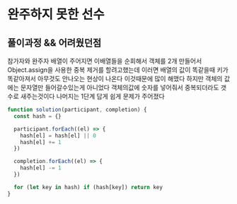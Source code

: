 # 완주하지 못한 선수

## 풀이과정 && 어려웠던점

참가자와 완주자 배열이 주어지면 이배열들을 순회해서 객체를 2개 만들어서 Object.assign을 사용한 중복 제거를 할려고했는데 이러면 배열의 값이
똑같을때 키가 똑같아져서 아무것도 안나오는 현상이 나온다 이것때문에 많이 해맸다 하지만 객체의 값에는 문자열만 들어갈수있는게 아니었다
객체의값에 숫자를 넣어줘서 중복되더라도 갯수로 새주는것이다 나머지는 1단계 답게 쉽게 문제가 주어졌다

```javascript
function solution(participant, completion) {
  const hash = {}

  participant.forEach((el) => {
    hash[el] = hash[el] || 0
    hash[el] += 1
  })

  completion.forEach((el) => {
    hash[el] -= 1
  })

  for (let key in hash) if (hash[key]) return key
}
```
